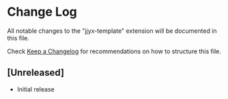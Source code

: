 # Change Log

All notable changes to the "jjyx-template" extension will be documented in this file.

Check [Keep a Changelog](http://keepachangelog.com/) for recommendations on how to structure this file.

## [Unreleased]

- Initial release